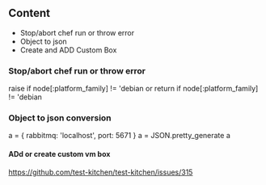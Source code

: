 Content
-----

- Stop/abort chef run or throw error
- Object to json
- Create and ADD Custom Box


### Stop/abort chef run or throw error

  raise if node[:platform_family] != 'debian
or
  return if node[:platform_family] != 'debian
 

### Object to json conversion
  
  a = { rabbitmq: 'localhost', port: 5671 }
  a = JSON.pretty_generate a
  
#### ADd or create custom vm box

https://github.com/test-kitchen/test-kitchen/issues/315
